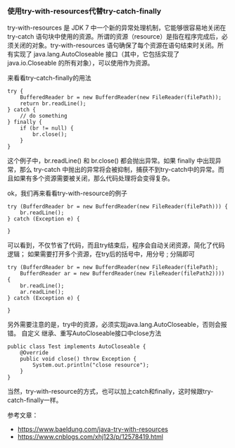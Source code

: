 ### 使用try-with-resources代替try-catch-finally

try-with-resources 是 JDK 7 中一个新的异常处理机制，它能够很容易地关闭在 try-catch 语句块中使用的资源。所谓的资源（resource）是指在程序完成后，必须关闭的对象。try-with-resources 语句确保了每个资源在语句结束时关闭。所有实现了 java.lang.AutoCloseable 接口（其中，它包括实现了 java.io.Closeable 的所有对象），可以使用作为资源。

来看看try-catch-finally的用法

```
try {
    BufferedReader br = new BufferdReader(new FileReader(filePath));
    return br.readLine();
} catch {
    // do something
} finally {
    if (br != null) {
        br.close();
    }
}
```

这个例子中，br.readLine() 和 br.close() 都会抛出异常。如果 finally 中出现异常，那么 try-catch 中抛出的异常将会被抑制，捕获不到try-catch中的异常。而且如果有多个资源需要被关闭，那么代码处理将会变得复杂。

ok，我们再来看看try-with-resource的例子
```
try (BufferdReader br = new BufferdReader(new FileReader(filePath))) {
    br.readLine();
} catch (Exception e) {

}
```

可以看到，不仅节省了代码，而且try结束后，程序会自动关闭资源，简化了代码逻辑；
如果需要打开多个资源，在try后的括号中，用分号 ; 分隔即可
```
try (BufferdReader br = new BufferdReader(new FileReader(filePath);
    BufferdReader ar = new BufferdReader(new FileReader(filePath2)))) {
    br.readLine();
    ar.readLine();
} catch (Exception e) {

}
```

另外需要注意的是，try中的资源，必须实现java.lang.AutoCloseable，否则会报错。
自定义 继承、重写AutoCloseable接口中close方法
```
public class Test implements AutoCloseable {
    @Override
    public void close() throw Exception {
        System.out.println("close resource");
    }
}
```

当然，try-with-resource的方式，也可以加上catch和finally，这时候跟try-catch-finally一样。


参考文章：
- https://www.baeldung.com/java-try-with-resources
- https://www.cnblogs.com/xhj123/p/12578419.html

